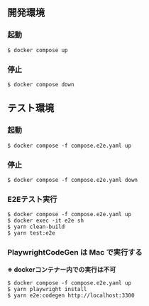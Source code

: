 ## 開発環境

### 起動

```
$ docker compose up
```

### 停止

```
$ docker compose down
```

## テスト環境

### 起動

```
$ docker compose -f compose.e2e.yaml up
```

### 停止

```
$ docker compose -f compose.e2e.yaml down
```

### E2Eテスト実行

```
$ docker compose -f compose.e2e.yaml up
$ docker exec -it e2e sh
$ yarn clean-build
$ yarn test:e2e
```

### PlaywrightCodeGen は Mac で実行する

**※ dockerコンテナー内での実行は不可**

```
$ docker compose -f compose.e2e.yaml up
$ yarn playwright install
$ yarn e2e:codegen http://localhost:3300
```
